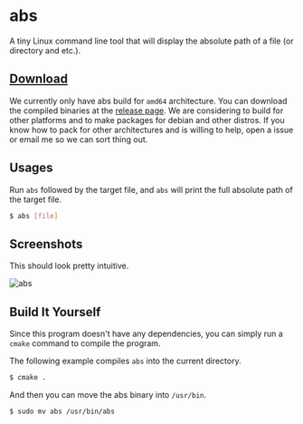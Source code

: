 # abs

A tiny Linux command line tool that will display the absolute path of a file (or directory and etc.).

## [Download](https://github.com/K4YT3X/abs/releases)

We currently only have abs build for `amd64` architecture. You can download the compiled binaries at the [release page](https://github.com/K4YT3X/abs/releases). We are considering to build for other platforms and to make packages for debian and other distros. If you know how to pack for other architectures and is willing to help, open a issue or email me so we can sort thing out.

## Usages

Run `abs` followed by the target file, and `abs` will print the full absolute path of the target file.

```bash
$ abs [file]
```

## Screenshots

This should look pretty intuitive.

![abs](https://user-images.githubusercontent.com/21986859/48755901-0ab0a180-ec65-11e8-8874-9a64926fa020.png)

## Build It Yourself

Since this program doesn't have any dependencies, you can simply run a `cmake` command to compile the program.

The following example compiles `abs` into the current directory.

```bash
$ cmake .
```

And then you can move the abs binary into `/usr/bin`.

```bash
$ sudo mv abs /usr/bin/abs
```
